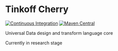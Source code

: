 # Tinkoff Cherry

[![Continuous Integration](https://github.com/Tinkoff/cherry/actions/workflows/ci.yml/badge.svg)](https://github.com/Tinkoff/cherry/actions/workflows/ci.yml)
[![Maven Central](https://maven-badges.herokuapp.com/maven-central/Tinkoff/cherry-lamr/badge.svg)](https://maven-badges.herokuapp.com/maven-central/Tinkoff/cherry-lamr_3)

Universal Data design and transform language core 

Currently in research stage
